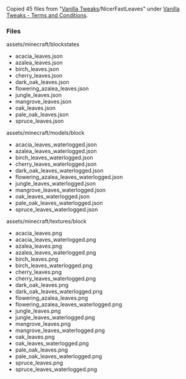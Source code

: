 Copied 45 files from "[Vanilla Tweaks](https://vanillatweaks.net/)/NicerFastLeaves" under [Vanilla Tweaks - Terms and Conditions](https://vanillatweaks.net/terms/).

### Files

assets/minecraft/blockstates

- acacia_leaves.json
- azalea_leaves.json
- birch_leaves.json
- cherry_leaves.json
- dark_oak_leaves.json
- flowering_azalea_leaves.json
- jungle_leaves.json
- mangrove_leaves.json
- oak_leaves.json
- pale_oak_leaves.json
- spruce_leaves.json

assets/minecraft/models/block

- acacia_leaves_waterlogged.json
- azalea_leaves_waterlogged.json
- birch_leaves_waterlogged.json
- cherry_leaves_waterlogged.json
- dark_oak_leaves_waterlogged.json
- flowering_azalea_leaves_waterlogged.json
- jungle_leaves_waterlogged.json
- mangrove_leaves_waterlogged.json
- oak_leaves_waterlogged.json
- pale_oak_leaves_waterlogged.json
- spruce_leaves_waterlogged.json

assets/minecraft/textures/block

- acacia_leaves.png
- acacia_leaves_waterlogged.png
- azalea_leaves.png
- azalea_leaves_waterlogged.png
- birch_leaves.png
- birch_leaves_waterlogged.png
- cherry_leaves.png
- cherry_leaves_waterlogged.png
- dark_oak_leaves.png
- dark_oak_leaves_waterlogged.png
- flowering_azalea_leaves.png
- flowering_azalea_leaves_waterlogged.png
- jungle_leaves.png
- jungle_leaves_waterlogged.png
- mangrove_leaves.png
- mangrove_leaves_waterlogged.png
- oak_leaves.png
- oak_leaves_waterlogged.png
- pale_oak_leaves.png
- pale_oak_leaves_waterlogged.png
- spruce_leaves.png
- spruce_leaves_waterlogged.png
